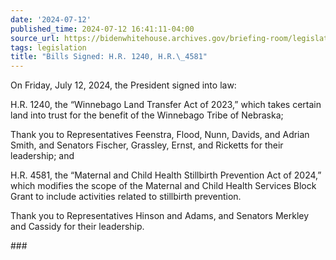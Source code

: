 ```yaml
---
date: '2024-07-12'
published_time: 2024-07-12 16:41:11-04:00
source_url: https://bidenwhitehouse.archives.gov/briefing-room/legislation/2024/07/12/bills-signed-h-r-1240-h-r-4581/
tags: legislation
title: "Bills Signed: H.R. 1240, H.R.\_4581"
---
```

 
On Friday, July 12, 2024, the President signed into law:

H.R. 1240, the “Winnebago Land Transfer Act of 2023,” which takes
certain land into trust for the benefit of the Winnebago Tribe of
Nebraska;  
  
Thank you to Representatives Feenstra, Flood, Nunn, Davids, and Adrian
Smith, and Senators Fischer, Grassley, Ernst, and Ricketts for their
leadership; and

H.R. 4581, the “Maternal and Child Health Stillbirth Prevention Act of
2024,” which modifies the scope of the Maternal and Child Health
Services Block Grant to include activities related to stillbirth
prevention.  
  
Thank you to Representatives Hinson and Adams, and Senators Merkley and
Cassidy for their leadership.

\###
